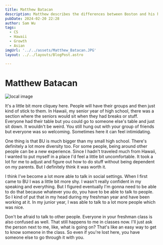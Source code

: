 ```yaml
---
title: Matthew Batacan
description: Matthew describes the differences between Boston and his hometown in Hawaii. 
pubDate: 2024-02-20 22:28
author: Sam Wu
tags:
  - CS
  - Hawaii
  - Growth
  - Asian
imgUrl: '../../assets/Matthew_Batacan.JPG'
layout: ../../layouts/BlogPost.astro

---
```

# Matthew Batacan

![local image](/../src/assets/Matthew_Batacan.JPG)

It's a little bit more cliquey here. People will have their groups and then just kind of stick to them. In Hawaii, my senior year of high school, there was a section where the seniors would sit when they had breaks or stuff. Everyone had their table but you could go to someone else's table and just sit down. It wouldn't be weird. You still hung out with your group of friends but everyone was so welcoming. Sometimes here it can feel intimidating.

One thing is that BU is much bigger than my small high school. There's definitely a lot more diversity too. For some people, being around other people can be a new experience. Since I hadn't traveled much from Hawaii, I wanted to put myself in a place I'd feel a little bit uncomfortable. It took a lot for me to adjust and figure out how to do stuff without being dependent on my parents. But I definitely think it was worth it.

I think I've become a lot more able to talk in social settings. When I first came to BU I was a little bit more shy. I wasn't really confident in my speaking and everything. But I figured eventually I'm gonna need to be able to do that because whatever you do, you have to be able to talk to people. So I kind of put that in my head during my freshman year and have been working at it. In my junior year, I was able to talk to a lot more people which was nice.

Don't be afraid to talk to other people. Everyone in your freshman class is also confused as well. That still happens to me in classes now. I'll just ask the person next to me, like, what is going on? That's like an easy way to get to know someone in the class. So even if you're lost here, you have someone else to go through it with you.
